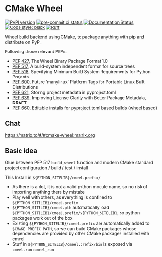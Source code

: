# CMake Wheel

[![PyPI version](https://badge.fury.io/py/cmeel.svg)](https://pypi.org/project/cmeel)
[![pre-commit.ci status](https://results.pre-commit.ci/badge/github/cmake-wheel/cmeel/main.svg)](https://results.pre-commit.ci/latest/github/cmake-wheel/cmeel/main)
[![Documentation Status](https://readthedocs.org/projects/cmeel/badge/?version=latest)](https://cmeel.readthedocs.io/en/latest/?badge=latest)
[![Code style: black](https://img.shields.io/badge/code%20style-black-000000.svg)](https://github.com/psf/black)
[![Ruff](https://img.shields.io/endpoint?url=https://raw.githubusercontent.com/charliermarsh/ruff/main/assets/badge/v1.json)](https://github.com/charliermarsh/ruff)

Wheel build backend using CMake, to package anything with pip and distribute on PyPI.

Following those relevant PEPs:
- [PEP 427](https://peps.python.org/pep-0427/), The Wheel Binary Package Format 1.0
- [PEP 517](https://peps.python.org/pep-0517/), A build-system independent format for source trees
- [PEP 518](https://peps.python.org/pep-0518/), Specifying Minimum Build System Requirements for Python Projects
- [PEP 600](https://peps.python.org/pep-0600/), Future ‘manylinux’ Platform Tags for Portable Linux Built Distributions
- [PEP 621](https://peps.python.org/pep-0621/), Storing project metadata in pyproject.toml
- [PEP 639](https://peps.python.org/pep-0639/), Improving License Clarity with Better Package Metadata, **DRAFT**
- [PEP 660](https://peps.python.org/pep-0660/), Editable installs for pyproject.toml based builds (wheel based)

## Chat

https://matrix.to/#/#cmake-wheel:matrix.org

## Basic idea

Glue between PEP 517 `build_wheel` function and modern CMake standard project configuration / build / test / install

This Install in `${PYTHON_SITELIB}/cmeel.prefix/`:
- As there is a dot, it is not a valid python module name, so no risk of importing anything there by mistake
- Play well with others, as everything is confined to `${PYTHON_SITELIB}/cmeel.prefix`
- `${PYTHON_SITELIB}/cmeel.pth` automatically load `${PYTHON_SITELIB}/cmeel.prefix/${PYTHON_SITELIB}`, so python
  packages work out of the box
- Existing `${PYTHON_SITELIB}/cmeel.prefix` are automatically added to `$CMAKE_PREFIX_PATH`, so we can build CMake
  packages whose dependencies are provided by other CMake packages installed with cmeel
- Stuff in `${PYTHON_SITELIB}/cmeel.prefix/bin` is exposed via `cmeel.run:cmeel_run`
